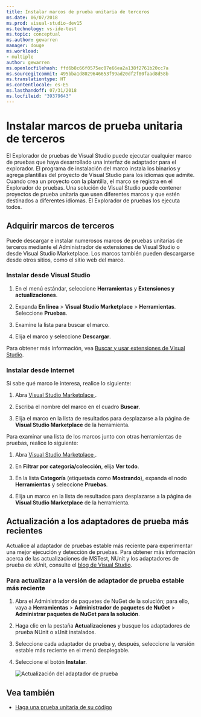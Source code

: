 ```yaml
---
title: Instalar marcos de prueba unitaria de terceros
ms.date: 06/07/2018
ms.prod: visual-studio-dev15
ms.technology: vs-ide-test
ms.topic: conceptual
ms.author: gewarren
manager: douge
ms.workload:
- multiple
author: gewarren
ms.openlocfilehash: ffd6b8c66f0575ec07e66ea2a138f2761b20cc7a
ms.sourcegitcommit: 495bba1d8029646653f99ad20df2f80faad8d58b
ms.translationtype: HT
ms.contentlocale: es-ES
ms.lasthandoff: 07/31/2018
ms.locfileid: "39379643"
---
```

# <a name="install-third-party-unit-test-frameworks"></a>Instalar marcos de prueba unitaria de terceros

El Explorador de pruebas de Visual Studio puede ejecutar cualquier marco de pruebas que haya desarrollado una interfaz de adaptador para el explorador. El programa de instalación del marco instala los binarios y agrega plantillas del proyecto de Visual Studio para los idiomas que admite. Cuando crea un proyecto con la plantilla, el marco se registra en el Explorador de pruebas. Una solución de Visual Studio puede contener proyectos de prueba unitaria que usen diferentes marcos y que estén destinados a diferentes idiomas. El Explorador de pruebas los ejecuta todos.

## <a name="acquire-third-party-frameworks"></a>Adquirir marcos de terceros

Puede descargar e instalar numerosos marcos de pruebas unitarias de terceros mediante el Administrador de extensiones de Visual Studio o desde Visual Studio Marketplace. Los marcos también pueden descargarse desde otros sitios, como el sitio web del marco.

### <a name="install-from-visual-studio"></a>Instalar desde Visual Studio

1. En el menú estándar, seleccione **Herramientas** y **Extensiones y actualizaciones**.

2. Expanda **En línea** > **Visual Studio Marketplace** > **Herramientas**. Seleccione **Pruebas**.

3. Examine la lista para buscar el marco.

4. Elija el marco y seleccione **Descargar**.

Para obtener más información, vea [Buscar y usar extensiones de Visual Studio](../ide/finding-and-using-visual-studio-extensions.md).

### <a name="install-from-the-web"></a>Instalar desde Internet

Si sabe qué marco le interesa, realice lo siguiente:

1. Abra [Visual Studio Marketplace ](https://marketplace.visualstudio.com/vs).

2. Escriba el nombre del marco en el cuadro **Buscar**.

3. Elija el marco en la lista de resultados para desplazarse a la página de **Visual Studio Marketplace** de la herramienta.

Para examinar una lista de los marcos junto con otras herramientas de pruebas, realice lo siguiente:

1. Abra [Visual Studio Marketplace ](https://marketplace.visualstudio.com/vs).

2. En **Filtrar por categoría/colección**, elija **Ver todo**.

3. En la lista **Categoría** (etiquetada como **Mostrando**), expanda el nodo **Herramientas** y seleccione **Pruebas**.

4. Elija un marco en la lista de resultados para desplazarse a la página de **Visual Studio Marketplace** de la herramienta.

## <a name="update-to-the-latest-test-adapters"></a>Actualización a los adaptadores de prueba más recientes

Actualice al adaptador de pruebas estable más reciente para experimentar una mejor ejecución y detección de pruebas. Para obtener más información acerca de las actualizaciones de MSTest, NUnit y los adaptadores de prueba de xUnit, consulte el [blog de Visual Studio](https://blogs.msdn.microsoft.com/visualstudio/2017/11/16/test-experience-improvements/).

### <a name="to-update-to-the-latest-stable-test-adapter-version"></a>Para actualizar a la versión de adaptador de prueba estable más reciente

1. Abra el Administrador de paquetes de NuGet de la solución; para ello, vaya a **Herramientas** > **Administrador de paquetes de NuGet** > **Administrar paquetes de NuGet para la solución**.

2. Haga clic en la pestaña **Actualizaciones** y busque los adaptadores de prueba NUnit o xUnit instalados.

3. Seleccione cada adaptador de prueba y, después, seleccione la versión estable más reciente en el menú desplegable.

4. Seleccione el botón **Instalar**.

   ![Actualización del adaptador de prueba](media/install-adapter-upgrade.png)

## <a name="see-also"></a>Vea también

- [Haga una prueba unitaria de su código](../test/unit-test-your-code.md)
